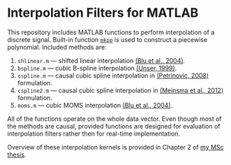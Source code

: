 # Interpolation Filters for MATLAB

This repository includes MATLAB functions to perform interpolation of a discrete signal. Built-in function [`mkpp`](https://www.mathworks.com/help/matlab/ref/mkpp.html) is used to construct a piecewise polynomial. Included methods are:
1. `shlinear.m` — shifted linear interpolation [(Blu et al., 2004)](https://doi.org/10.1109/TIP.2004.826093).
2. `bspline.m` — cubic B-spline interpolation [(Unser, 1999)](https://doi.org/10.1109/79.799930).
3. `cspline.m` — causal cubic spline interpolation in [(Petrinovic, 2008)](https://doi.org/10.1109/TSP.2008.929133) formulation.
4. `cspline2.m` — causal cubic spline interpolation in [(Meinsma et al., 2012)](https://doi.org/10.1109/TSP.2012.2185228) formulation.
5. `moms.m` — cubic MOMS interpolation [(Blu et al., 2004)](https://ieeexplore.ieee.org/document/7079929).

All of the functions operate on the whole data vector. Even though most of the methods are causal, provided functions are designed for evaluation of interpolation filters rather then for real-time implementation.  

Overview of these interpolation kernels is provided in Chapter 2 of [my MSc thesis](https://www.researchgate.net/publication/374194858_Interpolation_Filters_for_Antiderivative_Antialiasing).
